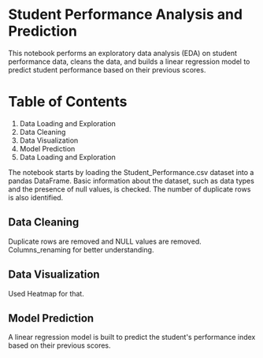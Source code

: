 # Student Performance Analysis and Prediction
This notebook performs an exploratory data analysis (EDA) on student performance data, cleans the data, and builds a linear regression model to predict student performance based on their previous scores.

# Table of Contents
1. Data Loading and Exploration
2. Data Cleaning
3. Data Visualization
4. Model Prediction
5. Data Loading and Exploration

The notebook starts by loading the Student_Performance.csv dataset into a pandas DataFrame. Basic information about the dataset, such as data types and the presence of null values, is checked. The number of duplicate rows is also identified.

 ## Data Cleaning
Duplicate rows are removed and NULL values are removed. Columns_renaming for better understanding.

## Data Visualization
Used Heatmap for that.

## Model Prediction
A linear regression model is built to predict the student's performance index based on their previous scores. 
